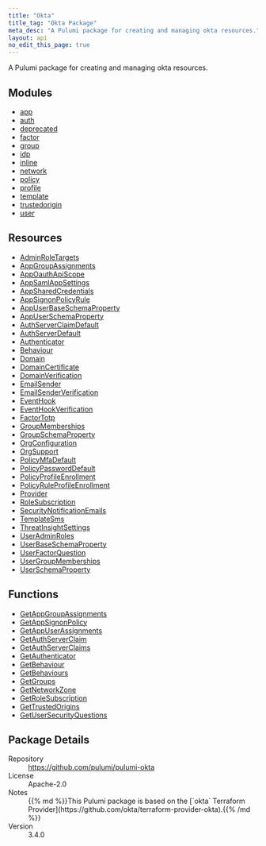 ```yaml
---
title: "Okta"
title_tag: "Okta Package"
meta_desc: "A Pulumi package for creating and managing okta resources."
layout: api
no_edit_this_page: true
---
```


<!-- WARNING: this file was generated by Pulumi Docs Generator. -->
<!-- Do not edit by hand unless you're certain you know what you are doing! -->

A Pulumi package for creating and managing okta resources.

<h2 id="modules">Modules</h2>
<ul class="api">
    <li><a href="app/" title="app"><span class="api-symbol api-symbol--module"></span>app</a></li>
    <li><a href="auth/" title="auth"><span class="api-symbol api-symbol--module"></span>auth</a></li>
    <li><a href="deprecated/" title="deprecated"><span class="api-symbol api-symbol--module"></span>deprecated</a></li>
    <li><a href="factor/" title="factor"><span class="api-symbol api-symbol--module"></span>factor</a></li>
    <li><a href="group/" title="group"><span class="api-symbol api-symbol--module"></span>group</a></li>
    <li><a href="idp/" title="idp"><span class="api-symbol api-symbol--module"></span>idp</a></li>
    <li><a href="inline/" title="inline"><span class="api-symbol api-symbol--module"></span>inline</a></li>
    <li><a href="network/" title="network"><span class="api-symbol api-symbol--module"></span>network</a></li>
    <li><a href="policy/" title="policy"><span class="api-symbol api-symbol--module"></span>policy</a></li>
    <li><a href="profile/" title="profile"><span class="api-symbol api-symbol--module"></span>profile</a></li>
    <li><a href="template/" title="template"><span class="api-symbol api-symbol--module"></span>template</a></li>
    <li><a href="trustedorigin/" title="trustedorigin"><span class="api-symbol api-symbol--module"></span>trustedorigin</a></li>
    <li><a href="user/" title="user"><span class="api-symbol api-symbol--module"></span>user</a></li>
</ul>

<h2 id="resources">Resources</h2>
<ul class="api">
    <li><a href="adminroletargets" title="AdminRoleTargets"><span class="api-symbol api-symbol--resource"></span>AdminRoleTargets</a></li>
    <li><a href="appgroupassignments" title="AppGroupAssignments"><span class="api-symbol api-symbol--resource"></span>AppGroupAssignments</a></li>
    <li><a href="appoauthapiscope" title="AppOauthApiScope"><span class="api-symbol api-symbol--resource"></span>AppOauthApiScope</a></li>
    <li><a href="appsamlappsettings" title="AppSamlAppSettings"><span class="api-symbol api-symbol--resource"></span>AppSamlAppSettings</a></li>
    <li><a href="appsharedcredentials" title="AppSharedCredentials"><span class="api-symbol api-symbol--resource"></span>AppSharedCredentials</a></li>
    <li><a href="appsignonpolicyrule" title="AppSignonPolicyRule"><span class="api-symbol api-symbol--resource"></span>AppSignonPolicyRule</a></li>
    <li><a href="appuserbaseschemaproperty" title="AppUserBaseSchemaProperty"><span class="api-symbol api-symbol--resource"></span>AppUserBaseSchemaProperty</a></li>
    <li><a href="appuserschemaproperty" title="AppUserSchemaProperty"><span class="api-symbol api-symbol--resource"></span>AppUserSchemaProperty</a></li>
    <li><a href="authserverclaimdefault" title="AuthServerClaimDefault"><span class="api-symbol api-symbol--resource"></span>AuthServerClaimDefault</a></li>
    <li><a href="authserverdefault" title="AuthServerDefault"><span class="api-symbol api-symbol--resource"></span>AuthServerDefault</a></li>
    <li><a href="authenticator" title="Authenticator"><span class="api-symbol api-symbol--resource"></span>Authenticator</a></li>
    <li><a href="behaviour" title="Behaviour"><span class="api-symbol api-symbol--resource"></span>Behaviour</a></li>
    <li><a href="domain" title="Domain"><span class="api-symbol api-symbol--resource"></span>Domain</a></li>
    <li><a href="domaincertificate" title="DomainCertificate"><span class="api-symbol api-symbol--resource"></span>DomainCertificate</a></li>
    <li><a href="domainverification" title="DomainVerification"><span class="api-symbol api-symbol--resource"></span>DomainVerification</a></li>
    <li><a href="emailsender" title="EmailSender"><span class="api-symbol api-symbol--resource"></span>EmailSender</a></li>
    <li><a href="emailsenderverification" title="EmailSenderVerification"><span class="api-symbol api-symbol--resource"></span>EmailSenderVerification</a></li>
    <li><a href="eventhook" title="EventHook"><span class="api-symbol api-symbol--resource"></span>EventHook</a></li>
    <li><a href="eventhookverification" title="EventHookVerification"><span class="api-symbol api-symbol--resource"></span>EventHookVerification</a></li>
    <li><a href="factortotp" title="FactorTotp"><span class="api-symbol api-symbol--resource"></span>FactorTotp</a></li>
    <li><a href="groupmemberships" title="GroupMemberships"><span class="api-symbol api-symbol--resource"></span>GroupMemberships</a></li>
    <li><a href="groupschemaproperty" title="GroupSchemaProperty"><span class="api-symbol api-symbol--resource"></span>GroupSchemaProperty</a></li>
    <li><a href="orgconfiguration" title="OrgConfiguration"><span class="api-symbol api-symbol--resource"></span>OrgConfiguration</a></li>
    <li><a href="orgsupport" title="OrgSupport"><span class="api-symbol api-symbol--resource"></span>OrgSupport</a></li>
    <li><a href="policymfadefault" title="PolicyMfaDefault"><span class="api-symbol api-symbol--resource"></span>PolicyMfaDefault</a></li>
    <li><a href="policypassworddefault" title="PolicyPasswordDefault"><span class="api-symbol api-symbol--resource"></span>PolicyPasswordDefault</a></li>
    <li><a href="policyprofileenrollment" title="PolicyProfileEnrollment"><span class="api-symbol api-symbol--resource"></span>PolicyProfileEnrollment</a></li>
    <li><a href="policyruleprofileenrollment" title="PolicyRuleProfileEnrollment"><span class="api-symbol api-symbol--resource"></span>PolicyRuleProfileEnrollment</a></li>
    <li><a href="provider" title="Provider"><span class="api-symbol api-symbol--resource"></span>Provider</a></li>
    <li><a href="rolesubscription" title="RoleSubscription"><span class="api-symbol api-symbol--resource"></span>RoleSubscription</a></li>
    <li><a href="securitynotificationemails" title="SecurityNotificationEmails"><span class="api-symbol api-symbol--resource"></span>SecurityNotificationEmails</a></li>
    <li><a href="templatesms" title="TemplateSms"><span class="api-symbol api-symbol--resource"></span>TemplateSms</a></li>
    <li><a href="threatinsightsettings" title="ThreatInsightSettings"><span class="api-symbol api-symbol--resource"></span>ThreatInsightSettings</a></li>
    <li><a href="useradminroles" title="UserAdminRoles"><span class="api-symbol api-symbol--resource"></span>UserAdminRoles</a></li>
    <li><a href="userbaseschemaproperty" title="UserBaseSchemaProperty"><span class="api-symbol api-symbol--resource"></span>UserBaseSchemaProperty</a></li>
    <li><a href="userfactorquestion" title="UserFactorQuestion"><span class="api-symbol api-symbol--resource"></span>UserFactorQuestion</a></li>
    <li><a href="usergroupmemberships" title="UserGroupMemberships"><span class="api-symbol api-symbol--resource"></span>UserGroupMemberships</a></li>
    <li><a href="userschemaproperty" title="UserSchemaProperty"><span class="api-symbol api-symbol--resource"></span>UserSchemaProperty</a></li>
</ul>

<h2 id="functions">Functions</h2>
<ul class="api">
    <li><a href="getappgroupassignments" title="GetAppGroupAssignments"><span class="api-symbol api-symbol--function"></span>GetAppGroupAssignments</a></li>
    <li><a href="getappsignonpolicy" title="GetAppSignonPolicy"><span class="api-symbol api-symbol--function"></span>GetAppSignonPolicy</a></li>
    <li><a href="getappuserassignments" title="GetAppUserAssignments"><span class="api-symbol api-symbol--function"></span>GetAppUserAssignments</a></li>
    <li><a href="getauthserverclaim" title="GetAuthServerClaim"><span class="api-symbol api-symbol--function"></span>GetAuthServerClaim</a></li>
    <li><a href="getauthserverclaims" title="GetAuthServerClaims"><span class="api-symbol api-symbol--function"></span>GetAuthServerClaims</a></li>
    <li><a href="getauthenticator" title="GetAuthenticator"><span class="api-symbol api-symbol--function"></span>GetAuthenticator</a></li>
    <li><a href="getbehaviour" title="GetBehaviour"><span class="api-symbol api-symbol--function"></span>GetBehaviour</a></li>
    <li><a href="getbehaviours" title="GetBehaviours"><span class="api-symbol api-symbol--function"></span>GetBehaviours</a></li>
    <li><a href="getgroups" title="GetGroups"><span class="api-symbol api-symbol--function"></span>GetGroups</a></li>
    <li><a href="getnetworkzone" title="GetNetworkZone"><span class="api-symbol api-symbol--function"></span>GetNetworkZone</a></li>
    <li><a href="getrolesubscription" title="GetRoleSubscription"><span class="api-symbol api-symbol--function"></span>GetRoleSubscription</a></li>
    <li><a href="gettrustedorigins" title="GetTrustedOrigins"><span class="api-symbol api-symbol--function"></span>GetTrustedOrigins</a></li>
    <li><a href="getusersecurityquestions" title="GetUserSecurityQuestions"><span class="api-symbol api-symbol--function"></span>GetUserSecurityQuestions</a></li>
</ul>

<h2 id="package-details">Package Details</h2>
<dl class="package-details">
	<dt>Repository</dt>
	<dd><a href="https://github.com/pulumi/pulumi-okta">https://github.com/pulumi/pulumi-okta</a></dd>
	<dt>License</dt>
	<dd>Apache-2.0</dd>
	<dt>Notes</dt>
	<dd>{{% md %}}This Pulumi package is based on the [`okta` Terraform Provider](https://github.com/okta/terraform-provider-okta).{{% /md %}}</dd>
	<dt>Version</dt>
	<dd>3.4.0</dd>
</dl>


